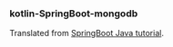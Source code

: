 ### kotlin-SpringBoot-mongodb

Translated from [SpringBoot Java tutorial](https://spring.io/guides/gs/accessing-data-mongodb/).
